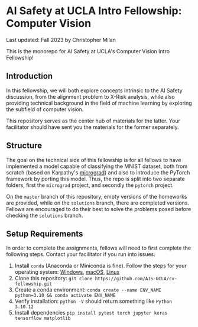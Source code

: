 # AI Safety at UCLA Intro Fellowship: Computer Vision

Last updated: Fall 2023 by Christopher Milan

This is the monorepo for AI Safety at UCLA's Computer Vision Intro Fellowship!

## Introduction

In this fellowship, we will both explore concepts intrinsic to the AI Safety
discussion, from the alignment problem to X-Risk analysis, while also providing
technical background in the field of machine learning by exploring the subfield
of computer vision. 

This repository serves as the center hub of materials for the latter. Your
facilitator should have sent you the materials for the former separately.

## Structure

The goal on the technical side of this fellowship is for all fellows to have
implemented a model capable of classifying the MNIST dataset, both from scratch
(based on Karpathy's [micrograd](https://github.com/karpathy/micrograd)) and
also to introduce the PyTorch framework by porting this model. Thus, the repo is
split into two separate folders, first the `micrograd` project, and secondly the
`pytorch` project. 

On the `master` branch of this repository, empty versions of the homeworks are
provided, while on the `solutions` branch, there are completed versions. Fellows
are encouraged to do their best to solve the problems posed before checking the
`solutions` branch.

## Setup Requirements

In order to complete the assignments, fellows will need to first complete the
following steps. Contact your facilitator if you run into issues.

1. Install `conda` (Anaconda or Miniconda is fine). Follow the steps for your operating system:
[Windows](https://conda.io/projects/conda/en/latest/user-guide/install/windows.html),
[macOS](https://conda.io/projects/conda/en/latest/user-guide/install/macos.html),
[Linux](https://conda.io/projects/conda/en/latest/user-guide/install/linux.html)
2. Clone this repository: `git clone https://github.com/AIS-UCLA/cv-fellowship.git`
3. Create a conda environment: `conda create --name ENV_NAME python=3.10 && conda activate ENV_NAME`
4. Verify installation: `python -V` should return something like `Python 3.10.12`
5. Install dependencies `pip install pytest torch jupyter keras tensorflow matplotlib`
